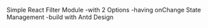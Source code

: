 Simple React Filter Module 
-with 2 Options 
-having  onChange State Management 
-build with Antd Design 
